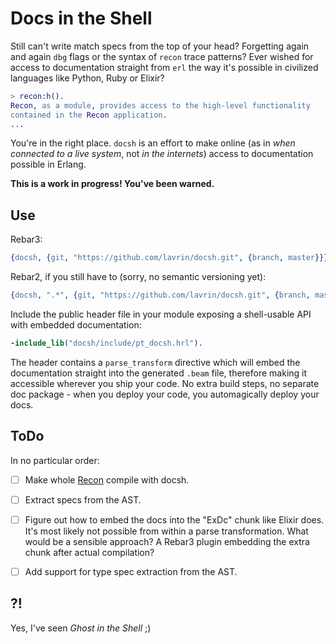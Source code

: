 # Docs in the Shell

Still can't write match specs from the top of your head?
Forgetting again and again `dbg` flags or the syntax of `recon` trace patterns?
Ever wished for access to documentation straight from `erl`
the way it's possible in civilized languages like Python, Ruby or Elixir?

```erlang
> recon:h().
Recon, as a module, provides access to the high-level functionality
contained in the Recon application.
...
```

You're in the right place.
`docsh` is an effort to make online (as in _when connected to a live
system_, not _in the internets_) access to documentation possible in Erlang.

**This is a work in progress! You've been warned.**


## Use

Rebar3:

```erlang
{docsh, {git, "https://github.com/lavrin/docsh.git", {branch, master}}}
```

Rebar2, if you still have to (sorry, no semantic versioning yet):

```erlang
{docsh, ".*", {git, "https://github.com/lavrin/docsh.git", {branch, master}}}
```

Include the public header file in your module exposing a shell-usable API
with embedded documentation:

```erlang
-include_lib("docsh/include/pt_docsh.hrl").
```

The header contains a `parse_transform` directive which will embed the
documentation straight into the generated `.beam` file,
therefore making it accessible wherever you ship your code.
No extra build steps, no separate doc package - when you deploy your code,
you automagically deploy your docs.


## ToDo

In no particular order:

- [ ] Make whole [Recon](https://github.com/ferd/recon) compile with docsh.

- [ ] Extract specs from the AST.

- [ ] Figure out how to embed the docs into the "ExDc" chunk like Elixir does.
      It's most likely not possible from within a parse transformation.
      What would be a sensible approach?
      A Rebar3 plugin embedding the extra chunk after actual compilation?

- [ ] Add support for type spec extraction from the AST.


## ?!

Yes, I've seen _Ghost in the Shell_ ;)
